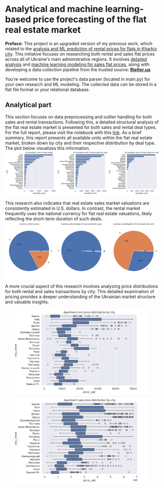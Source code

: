 # Analytical and machine learning-based price forecasting of the flat real estate market
**Preface:** This project is an upgraded version of my previous work, which related to the [analysis and ML prediction of rental prices for flats in Kharkiv city](https://github.com/elch1k/kharkiv_real_estate_rent_market). This initiative focuses on researching both rental and sales flat prices across all of Ukraine's main administrative regions. It involves [detailed analysis](https://github.com/elch1k/ukrainian_real_estate_market/blob/main/eda_and_ml/lun_real_estate_eda.ipynb) and [machine learning modeling for sales flat prices](https://github.com/elch1k/ukrainian_real_estate_market/blob/main/eda_and_ml/lun_real_estate_ml.ipynb), along with developing a data collection pipeline from the trusted source: [**Rieltor.ua**](https://rieltor.ua/).

You're welcome to use the project's data parser (located in main.py) for your own research and ML modeling. The collected data can be stored in a flat file format or your relational database.

Analytical part
--
This section focuses on data preprocessing and outlier handling for both sales and rental transactions. Following this, a detailed structural analysis of the flat real estate market is presented for both sales and rental deal types. For the full report, please visit the notebook with this [link](https://github.com/elch1k/ukrainian_real_estate_market/blob/main/eda_and_ml/lun_real_estate_eda.ipynb).
As a brief summary, this report presents all available units within the flat real estate market, broken down by city and their respective distribution by deal type. The plot below visualizes this information.
![flat_real_estate_units](https://github.com/elch1k/ukrainian_real_estate_market/blob/main/images/img_2.png)

This research also indicates that real estate sales market valuations are consistently estimated in U.S. dollars. In contrast, the rental market frequently uses the national currency for flat real estate valuations, likely reflecting the short-term duration of such deals.
![currency_distribution](https://github.com/elch1k/ukrainian_real_estate_market/blob/main/images/img_1.png)

A more crucial aspect of this research involves analyzing price distributions for both rental and sales transactions by city. This detailed examination of pricing provides a deeper understanding of the Ukrainian market structure and valuable insights.
<p align="center">
  <img src="https://github.com/elch1k/ukrainian_real_estate_market/blob/main/images/img_3.png" width="440"/>
  <img src="https://github.com/elch1k/ukrainian_real_estate_market/blob/main/images/img_4.png" width="440"/>
</p>

